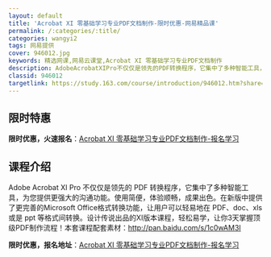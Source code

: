 ```yaml
---
layout: default
title: 'Acrobat XI 零基础学习专业PDF文档制作-限时优惠-网易精品课'
permalink: /:categories/:title/
categories: wangyi2
tags: 网易提供
cover: 946012.jpg
keywords: 精选网课,网易云课堂,Acrobat XI 零基础学习专业PDF文档制作
description: AdobeAcrobatXIPro不仅仅是领先的PDF转换程序，它集中了多种智能工具，为您提供更强大的沟通功能。使用简便
classid: 946012
targetlink: https://study.163.com/course/introduction/946012.htm?share=1&shareId=1025206652&utm_campaign=share&utm_medium=iphoneShare&utm_source=&utm_u=1025206652
---
```


## 限时特惠

**限时优惠，火速报名**：[Acrobat XI 零基础学习专业PDF文档制作-报名学习](https://study.163.com/course/introduction/946012.htm?share=1&shareId=1025206652&utm_campaign=share&utm_medium=iphoneShare&utm_source=&utm_u=1025206652)

## 课程介绍

Adobe Acrobat XI Pro 不仅仅是领先的 PDF 转换程序，它集中了多种智能工具，为您提供更强大的沟通功能。使用简便，体验顺畅，成果出色。在新版中提供了更完善的Microsoft Office格式转换功能，让用户可以轻易地在 PDF、doc、xls 或是 ppt 等格式间转换。设计传说出品的XI版本课程，轻松易学，让你3天掌握顶级PDF制作流程！本套课程配套素材：http://pan.baidu.com/s/1c0wAM3I

**限时优惠，报名地址**：[Acrobat XI 零基础学习专业PDF文档制作-报名学习](https://study.163.com/course/introduction/946012.htm?share=1&shareId=1025206652&utm_campaign=share&utm_medium=iphoneShare&utm_source=&utm_u=1025206652)

